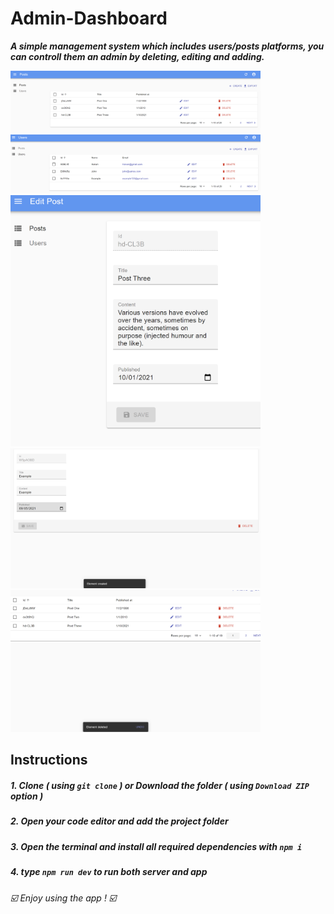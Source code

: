 # Admin-Dashboard
***A simple management system which includes users/posts platforms, you can controll them an admin by deleting, editing and adding.***

<img src="images/1.png" width=400>
<img src="images/2.png" width=400>
<img src="images/3.png" width=400>
<img src="images/4.png" width=400>
<img src="images/5.png" width=400>

## Instructions
##### 1. Clone ***( using `git clone` )*** or Download the folder ***( using ***`Download ZIP`*** option )*** #####
##### 2. Open your code editor and add the project folder #####
##### 3. Open the terminal and install all required dependencies with ***`npm i`*** #####
##### 4. type ***`npm run dev`*** to run both server and app #####

###### ☑️ *Enjoy using the app !* ☑️ ######
